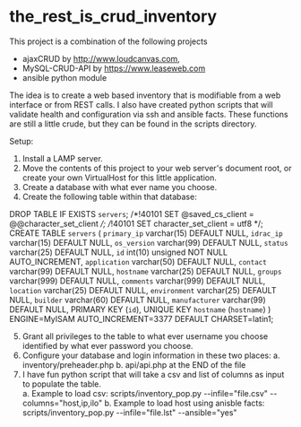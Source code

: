 # the_rest_is_crud_inventory
This project is a combination of the following projects 
  * ajaxCRUD by http://www.loudcanvas.com,
  * MySQL-CRUD-API by https://www.leaseweb.com
  * ansible python module
  
The idea is to create a web based inventory that is modifiable from a web interface or from REST calls.
I also have created python scripts that will validate health and configuration via ssh and ansible facts.
These functions are still a little crude, but they can be found in the scripts directory.

Setup:

1. Install a LAMP server.
2. Move the contents of this project to your web server's document root, or create your own VirtualHost for this little application.
3. Create a database with what ever name you choose.
4. Create the following table within that database:

DROP TABLE IF EXISTS `servers`;
/*!40101 SET @saved_cs_client     = @@character_set_client */;
/*!40101 SET character_set_client = utf8 */;
CREATE TABLE `servers` (
  `primary_ip` varchar(15) DEFAULT NULL,
  `idrac_ip` varchar(15) DEFAULT NULL,
  `os_version` varchar(99) DEFAULT NULL,
  `status` varchar(25) DEFAULT NULL,
  `id` int(10) unsigned NOT NULL AUTO_INCREMENT,
  `application` varchar(50) DEFAULT NULL,
  `contact` varchar(99) DEFAULT NULL,
  `hostname` varchar(25) DEFAULT NULL,
  `groups` varchar(999) DEFAULT NULL,
  `comments` varchar(999) DEFAULT NULL,
  `location` varchar(25) DEFAULT NULL,
  `environment` varchar(25) DEFAULT NULL,
  `builder` varchar(60) DEFAULT NULL,
  `manufacturer` varchar(99) DEFAULT NULL,
  PRIMARY KEY (`id`),
  UNIQUE KEY `hostname` (`hostname`)
) ENGINE=MyISAM AUTO_INCREMENT=3377 DEFAULT CHARSET=latin1;

5. Grant all privileges to the table to what ever username you choose identified by what ever password you choose.
6. Configure your database and login information in these two places:
  a. inventory/preheader.php
  b. api/api.php at the END of the file
7. I have fun python script that will take a csv and list of columns as input to populate the table.  
  a.  Example to load csv:  scripts/inventory_pop.py  --infile="file.csv" --columns="host,ip,ilo"
  b.  Example to load host using anisble facts: scripts/inventory_pop.py  --infile="file.lst" --ansible="yes"
